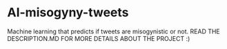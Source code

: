 # AI-misogyny-tweets
Machine learning that predicts if tweets are misogynistic or not.
READ THE DESCRIPTION.MD FOR MORE DETAILS ABOUT THE PROJECT :)

